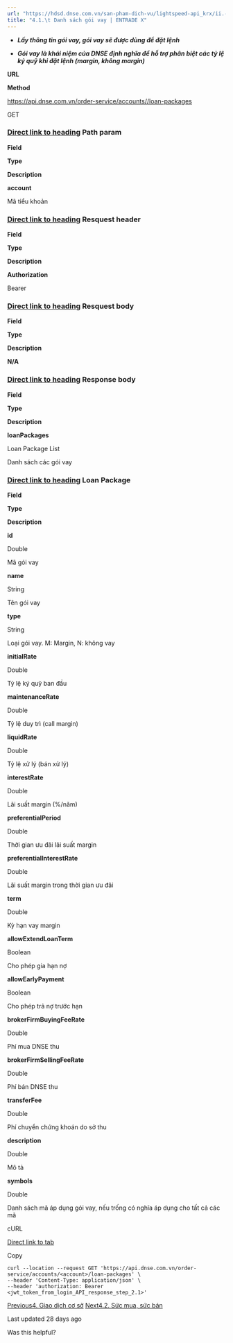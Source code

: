```yaml
---
url: "https://hdsd.dnse.com.vn/san-pham-dich-vu/lightspeed-api_krx/ii.-trading-api/4.-giao-dich-co-so/4.1.-danh-sach-goi-vay"
title: "4.1.\t Danh sách gói vay | ENTRADE X"
---
```


- _**Lấy thông tin gói vay, gói vay sẽ được dùng để đặt lệnh**_

- _**Gói vay là khái niệm của DNSE định nghĩa để hỗ trợ phân biệt các tỷ lệ ký quỹ khi đặt lệnh (margin, không margin)**_


**URL**

**Method**

[https://api.dnse.com.vn/order-service/accounts/<account>/loan-packages](https://services.entrade.com.vn/dnse-order-service/accounts/%3Caccount%3E/loan-packages)

GET

### [Direct link to heading](https://hdsd.dnse.com.vn/san-pham-dich-vu/lightspeed-api_krx/ii.-trading-api/4.-giao-dich-co-so/4.1.-danh-sach-goi-vay\#path-param)    **Path param**

**Field**

**Type**

**Description**

**account**

Mã tiểu khoản

### [Direct link to heading](https://hdsd.dnse.com.vn/san-pham-dich-vu/lightspeed-api_krx/ii.-trading-api/4.-giao-dich-co-so/4.1.-danh-sach-goi-vay\#resquest-header)    **Resquest header**

**Field**

**Type**

**Description**

**Authorization**

Bearer <JWT token>

### [Direct link to heading](https://hdsd.dnse.com.vn/san-pham-dich-vu/lightspeed-api_krx/ii.-trading-api/4.-giao-dich-co-so/4.1.-danh-sach-goi-vay\#resquest-body)    **Resquest body**

**Field**

**Type**

**Description**

**N/A**

### [Direct link to heading](https://hdsd.dnse.com.vn/san-pham-dich-vu/lightspeed-api_krx/ii.-trading-api/4.-giao-dich-co-so/4.1.-danh-sach-goi-vay\#response-body)    **Response body**

**Field**

**Type**

**Description**

**loanPackages**

Loan Package List

Danh sách các gói vay

### [Direct link to heading](https://hdsd.dnse.com.vn/san-pham-dich-vu/lightspeed-api_krx/ii.-trading-api/4.-giao-dich-co-so/4.1.-danh-sach-goi-vay\#loan-package)    **Loan Package**

**Field**

**Type**

**Description**

**id**

Double

Mã gói vay

**name**

String

Tên gói vay

**type**

String

Loại gói vay. M: Margin, N: không vay

**initialRate**

Double

Tỷ lệ ký quỹ ban đầu

**maintenanceRate**

Double

Tỷ lệ duy trì (call margin)

**liquidRate**

Double

Tỷ lệ xử lý (bán xử lý)

**interestRate**

Double

Lãi suất margin (%/năm)

**preferentialPeriod**

Double

Thời gian ưu đãi lãi suất margin

**preferentialInterestRate**

Double

Lãi suất margin trong thời gian ưu đãi

**term**

Double

Kỳ hạn vay margin

**allowExtendLoanTerm**

Boolean

Cho phép gia hạn nợ

**allowEarlyPayment**

Boolean

Cho phép trả nợ trước hạn

**brokerFirmBuyingFeeRate**

Double

Phí mua DNSE thu

**brokerFirmSellingFeeRate**

Double

Phí bán DNSE thu

**transferFee**

Double

Phí chuyển chứng khoán do sở thu

**description**

Double

Mô tả

**symbols**

Double

Danh sách mã áp dụng gói vay, nếu trống có nghĩa áp dụng cho tất cả các mã

cURL

[Direct link to tab](https://hdsd.dnse.com.vn/san-pham-dich-vu/lightspeed-api_krx/ii.-trading-api/4.-giao-dich-co-so/4.1.-danh-sach-goi-vay#tab-curl)

Copy

```inline-grid min-w-full grid-cols-[auto_1fr] p-2 [count-reset:line] print:whitespace-pre-wrap
curl --location --request GET 'https://api.dnse.com.vn/order-service/accounts/<account>/loan-packages' \
--header 'Content-Type: application/json' \
--header 'authorization: Bearer <jwt_token_from_login_API_response_step_2.1>'
```

[Previous4\. Giao dịch cơ sở](https://hdsd.dnse.com.vn/san-pham-dich-vu/lightspeed-api_krx/ii.-trading-api/4.-giao-dich-co-so) [Next4.2. Sức mua, sức bán](https://hdsd.dnse.com.vn/san-pham-dich-vu/lightspeed-api_krx/ii.-trading-api/4.-giao-dich-co-so/4.2.-suc-mua-suc-ban)

Last updated 28 days ago

Was this helpful?